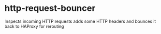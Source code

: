 http-request-bouncer
====================

Inspects incoming HTTP requests adds some HTTP headers and bounces it back to HAProxy for rerouting